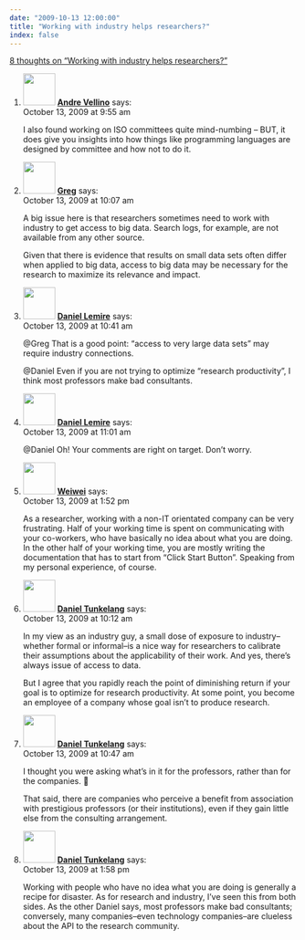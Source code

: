 ```yaml
---
date: "2009-10-13 12:00:00"
title: "Working with industry helps researchers?"
index: false
---
```


[8 thoughts on &ldquo;Working with industry helps researchers?&rdquo;](/lemire/blog/2009/10-13-working-with-industry-helps-researchers)

<ol class="comment-list">
<li id="comment-51741" class="comment even thread-even depth-1">
<div class="comment-author vcard">
<img alt src="https://secure.gravatar.com/avatar/8e2e3a01bf33747391457d97e0df832b?s=56&#038;d=mm&#038;r=g" srcset="https://secure.gravatar.com/avatar/8e2e3a01bf33747391457d97e0df832b?s=112&#038;d=mm&#038;r=g 2x" class="avatar avatar-56 photo" height="56" width="56" decoding="async" /> <b class="fn"><a href="https://synthese.wordpress.com/" class="url" rel="ugc external nofollow">Andre Vellino</a></b> <span class="says">says:</span> </div>
<div class="comment-metadata"><time datetime="2009-10-13T09:55:03+00:00">October 13, 2009 at 9:55 am</time></a> </div>
<div class="comment-content">
<p>I also found working on ISO committees quite mind-numbing &#8211; BUT, it does give you insights into how things like programming languages are designed by committee and how not to do it.</p>
</div>
</li>
<li id="comment-51742" class="comment odd alt thread-odd thread-alt depth-1">
<div class="comment-author vcard">
<img alt src="https://secure.gravatar.com/avatar/f9066aabfbe4756a4b22f401c7fcf5e8?s=56&#038;d=mm&#038;r=g" srcset="https://secure.gravatar.com/avatar/f9066aabfbe4756a4b22f401c7fcf5e8?s=112&#038;d=mm&#038;r=g 2x" class="avatar avatar-56 photo" height="56" width="56" decoding="async" /> <b class="fn"><a href="https://glinden.blogspot.com/" class="url" rel="ugc external nofollow">Greg</a></b> <span class="says">says:</span> </div>
<div class="comment-metadata"><time datetime="2009-10-13T10:07:49+00:00">October 13, 2009 at 10:07 am</time></a> </div>
<div class="comment-content">
<p>A big issue here is that researchers sometimes need to work with industry to get access to big data. Search logs, for example, are not available from any other source. </p>
<p>Given that there is evidence that results on small data sets often differ when applied to big data, access to big data may be necessary for the research to maximize its relevance and impact.</p>
</div>
</li>
<li id="comment-51744" class="comment byuser comment-author-lemire bypostauthor even thread-even depth-1">
<div class="comment-author vcard">
<img alt src="https://secure.gravatar.com/avatar/2ca999bef9535950f5b84281a4dab006?s=56&#038;d=mm&#038;r=g" srcset="https://secure.gravatar.com/avatar/2ca999bef9535950f5b84281a4dab006?s=112&#038;d=mm&#038;r=g 2x" class="avatar avatar-56 photo" height="56" width="56" loading="lazy" decoding="async" /> <b class="fn"><a href="https://lemire.me/blog/" class="url" rel="ugc">Daniel Lemire</a></b> <span class="says">says:</span> </div>
<div class="comment-metadata"><time datetime="2009-10-13T10:41:21+00:00">October 13, 2009 at 10:41 am</time></a> </div>
<div class="comment-content">
<p>@Greg That is a good point: &ldquo;access to very large data sets&rdquo; may require industry connections.</p>
<p>@Daniel Even if you are not trying to optimize &ldquo;research productivity&rdquo;, I think most professors make bad consultants.</p>
</div>
</li>
<li id="comment-51746" class="comment byuser comment-author-lemire bypostauthor odd alt thread-odd thread-alt depth-1">
<div class="comment-author vcard">
<img alt src="https://secure.gravatar.com/avatar/2ca999bef9535950f5b84281a4dab006?s=56&#038;d=mm&#038;r=g" srcset="https://secure.gravatar.com/avatar/2ca999bef9535950f5b84281a4dab006?s=112&#038;d=mm&#038;r=g 2x" class="avatar avatar-56 photo" height="56" width="56" loading="lazy" decoding="async" /> <b class="fn"><a href="https://lemire.me/blog/" class="url" rel="ugc">Daniel Lemire</a></b> <span class="says">says:</span> </div>
<div class="comment-metadata"><time datetime="2009-10-13T11:01:21+00:00">October 13, 2009 at 11:01 am</time></a> </div>
<div class="comment-content">
<p>@Daniel Oh! Your comments are right on target. Don&rsquo;t worry.</p>
</div>
</li>
<li id="comment-51747" class="comment even thread-even depth-1">
<div class="comment-author vcard">
<img alt src="https://secure.gravatar.com/avatar/?s=56&#038;d=mm&#038;r=g" srcset="https://secure.gravatar.com/avatar/?s=112&#038;d=mm&#038;r=g 2x" class="avatar avatar-56 photo avatar-default" height="56" width="56" loading="lazy" decoding="async" /> <b class="fn"><a href="http://weiweicheng.com/" class="url" rel="ugc external nofollow">Weiwei</a></b> <span class="says">says:</span> </div>
<div class="comment-metadata"><time datetime="2009-10-13T13:52:33+00:00">October 13, 2009 at 1:52 pm</time></a> </div>
<div class="comment-content">
<p>As a researcher, working with a non-IT orientated company can be very frustrating. Half of your working time is spent on communicating with your co-workers, who have basically no idea about what you are doing. In the other half of your working time, you are mostly writing the documentation that has to start from &ldquo;Click Start Button&rdquo;. Speaking from my personal experience, of course.</p>
</div>
</li>
<li id="comment-51743" class="comment odd alt thread-odd thread-alt depth-1">
<div class="comment-author vcard">
<img alt src="https://secure.gravatar.com/avatar/e9a1ce0b75918ac8c05ae1e83ebeab69?s=56&#038;d=mm&#038;r=g" srcset="https://secure.gravatar.com/avatar/e9a1ce0b75918ac8c05ae1e83ebeab69?s=112&#038;d=mm&#038;r=g 2x" class="avatar avatar-56 photo" height="56" width="56" loading="lazy" decoding="async" /> <b class="fn"><a href="http://thenoisychannel.com/" class="url" rel="ugc external nofollow">Daniel Tunkelang</a></b> <span class="says">says:</span> </div>
<div class="comment-metadata"><time datetime="2009-10-13T10:12:29+00:00">October 13, 2009 at 10:12 am</time></a> </div>
<div class="comment-content">
<p>In my view as an industry guy, a small dose of exposure to industry&#8211;whether formal or informal&#8211;is a nice way for researchers to calibrate their assumptions about the applicability of their work. And yes, there&rsquo;s always issue of access to data.</p>
<p>But I agree that you rapidly reach the point of diminishing return if your goal is to optimize for research productivity. At some point, you become an employee of a company whose goal isn&rsquo;t to produce research.</p>
</div>
</li>
<li id="comment-51745" class="comment even thread-even depth-1">
<div class="comment-author vcard">
<img alt src="https://secure.gravatar.com/avatar/e9a1ce0b75918ac8c05ae1e83ebeab69?s=56&#038;d=mm&#038;r=g" srcset="https://secure.gravatar.com/avatar/e9a1ce0b75918ac8c05ae1e83ebeab69?s=112&#038;d=mm&#038;r=g 2x" class="avatar avatar-56 photo" height="56" width="56" loading="lazy" decoding="async" /> <b class="fn"><a href="http://thenoisychannel.com/" class="url" rel="ugc external nofollow">Daniel Tunkelang</a></b> <span class="says">says:</span> </div>
<div class="comment-metadata"><time datetime="2009-10-13T10:47:03+00:00">October 13, 2009 at 10:47 am</time></a> </div>
<div class="comment-content">
<p>I thought you were asking what&rsquo;s in it for the professors, rather than for the companies. 🙂</p>
<p>That said, there are companies who perceive a benefit from association with prestigious professors (or their institutions), even if they gain little else from the consulting arrangement.</p>
</div>
</li>
<li id="comment-51748" class="comment odd alt thread-odd thread-alt depth-1">
<div class="comment-author vcard">
<img alt src="https://secure.gravatar.com/avatar/e9a1ce0b75918ac8c05ae1e83ebeab69?s=56&#038;d=mm&#038;r=g" srcset="https://secure.gravatar.com/avatar/e9a1ce0b75918ac8c05ae1e83ebeab69?s=112&#038;d=mm&#038;r=g 2x" class="avatar avatar-56 photo" height="56" width="56" loading="lazy" decoding="async" /> <b class="fn"><a href="http://thenoisychannel.com/" class="url" rel="ugc external nofollow">Daniel Tunkelang</a></b> <span class="says">says:</span> </div>
<div class="comment-metadata"><time datetime="2009-10-13T13:58:18+00:00">October 13, 2009 at 1:58 pm</time></a> </div>
<div class="comment-content">
<p>Working with people who have no idea what you are doing is generally a recipe for disaster. As for research and industry, I&rsquo;ve seen this from both sides. As the other Daniel says, most professors make bad consultants; conversely, many companies&#8211;even technology companies&#8211;are clueless about the API to the research community.</p>
</div>
</li>
</ol>
